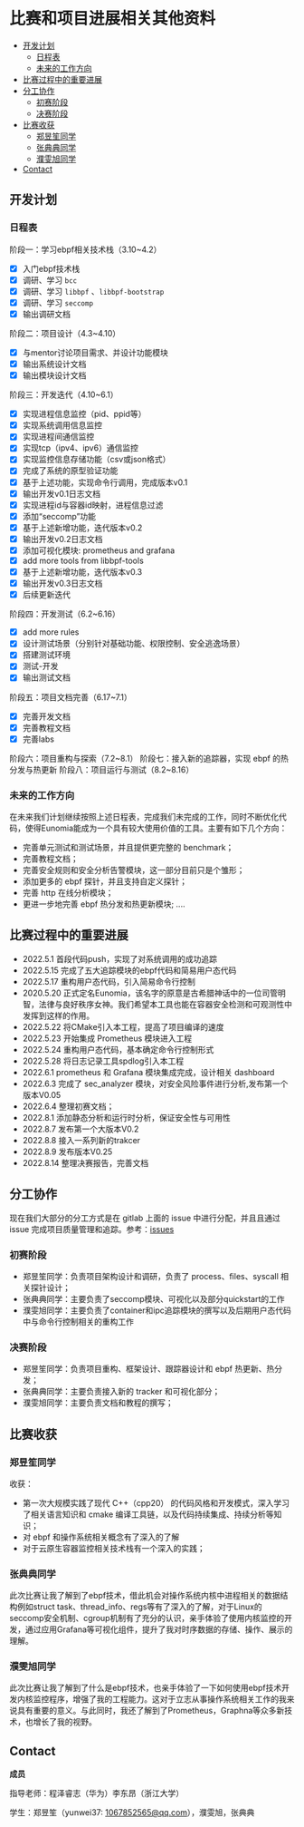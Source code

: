 # 比赛和项目进展相关其他资料

<!-- TOC -->

- [开发计划](#开发计划)
  - [日程表](#日程表)
  - [未来的工作方向](#未来的工作方向)
- [比赛过程中的重要进展](#比赛过程中的重要进展)
- [分工协作](#分工协作)
  - [初赛阶段](#初赛阶段)
  - [决赛阶段](#决赛阶段)
- [比赛收获](#比赛收获)
  - [郑昱笙同学](#郑昱笙同学)
  - [张典典同学](#张典典同学)
  - [濮雯旭同学](#濮雯旭同学)
- [Contact](#contact)

<!-- /TOC -->

## 开发计划

### 日程表

阶段一：学习ebpf相关技术栈（3.10~4.2）

* [X] 入门ebpf技术栈
* [X] 调研、学习 `bcc`
* [X] 调研、学习 `libbpf` 、`libbpf-bootstrap`
* [X] 调研、学习 `seccomp`
* [X] 输出调研文档

阶段二：项目设计（4.3~4.10）

* [X] 与mentor讨论项目需求、并设计功能模块
* [X] 输出系统设计文档
* [X] 输出模块设计文档

阶段三：开发迭代（4.10~6.1）

* [X] 实现进程信息监控（pid、ppid等）
* [X] 实现系统调用信息监控
* [X] 实现进程间通信监控
* [X] 实现tcp（ipv4、ipv6）通信监控
* [X] 实现监控信息存储功能（csv或json格式）
* [X] 完成了系统的原型验证功能
* [X] 基于上述功能，实现命令行调用，完成版本v0.1
* [X] 输出开发v0.1日志文档
* [X] 实现进程id与容器id映射，进程信息过滤
* [X] 添加“seccomp”功能
* [x] 基于上述新增功能，迭代版本v0.2
* [X] 输出开发v0.2日志文档
* [x] 添加可视化模块: prometheus and grafana
* [X] add more tools from libbpf-tools
* [X] 基于上述新增功能，迭代版本v0.3
* [X] 输出开发v0.3日志文档
* [X] 后续更新迭代

阶段四：开发测试（6.2~6.16）

* [X] add more rules
* [X] 设计测试场景（分别针对基础功能、权限控制、安全逃逸场景）
* [X] 搭建测试环境
* [X] 测试-开发
* [X] 输出测试文档

阶段五：项目文档完善（6.17~7.1）

* [X] 完善开发文档
* [X] 完善教程文档
* [X] 完善labs

阶段六：项目重构与探索（7.2~8.1）
阶段七：接入新的追踪器，实现 ebpf 的热分发与热更新
阶段八：项目运行与测试（8.2~8.16）

### 未来的工作方向

在未来我们计划继续按照上述日程表，完成我们未完成的工作，同时不断优化代码，使得Eunomia能成为一个具有较大使用价值的工具。主要有如下几个方向：

- 完善单元测试和测试场景，并且提供更完整的 benchmark；
- 完善教程文档；
- 完善安全规则和安全分析告警模块，这一部分目前只是个雏形；
- 添加更多的 ebpf 探针，并且支持自定义探针；
- 完善 http 在线分析模块；
- 更进一步地完善 ebpf 热分发和热更新模块;
....

## 比赛过程中的重要进展

- 2022.5.1 首段代码push，实现了对系统调用的成功追踪
- 2022.5.15 完成了五大追踪模块的ebpf代码和简易用户态代码
- 2022.5.17 重构用户态代码，引入简易命令行控制
- 2020.5.20 正式定名Eunomia，该名字的原意是古希腊神话中的一位司管明智，法律与良好秩序女神。我们希望本工具也能在容器安全检测和可观测性中发挥到这样的作用。
- 2022.5.22 将CMake引入本工程，提高了项目编译的速度
- 2022.5.23 开始集成 Prometheus 模块进入工程
- 2022.5.24 重构用户态代码，基本确定命令行控制形式
- 2022.5.28 将日志记录工具spdlog引入本工程
- 2022.6.1 prometheus 和 Grafana 模块集成完成，设计相关 dashboard
- 2022.6.3 完成了 sec_analyzer 模块，对安全风险事件进行分析,发布第一个版本V0.05
- 2022.6.4 整理初赛文档；
- 2022.8.1 添加静态分析和运行时分析，保证安全性与可用性
- 2022.8.7 发布第一个大版本V0.2
- 2022.8.8 接入一系列新的trakcer
- 2022.8.9 发布版本V0.25
- 2022.8.14 整理决赛报告，完善文档

## 分工协作

现在我们大部分的分工方式是在 gitlab 上面的 issue 中进行分配，并且且通过 issue 完成项目质量管理和追踪。参考：[issues](https://gitlab.eduxiji.net/zhangdiandian/project788067-89436/-/issues)

### 初赛阶段

- 郑昱笙同学：负责项目架构设计和调研，负责了 process、files、syscall 相关探针设计；
- 张典典同学：主要负责了seccomp模块、可视化以及部分quickstart的工作
- 濮雯旭同学：主要负责了container和ipc追踪模块的撰写以及后期用户态代码中与命令行控制相关的重构工作

### 决赛阶段

- 郑昱笙同学：负责项目重构、框架设计、跟踪器设计和 ebpf 热更新、热分发；
- 张典典同学：主要负责接入新的 tracker 和可视化部分；
- 濮雯旭同学：主要负责文档和教程的撰写；


## 比赛收获

### 郑昱笙同学

收获：

- 第一次大规模实践了现代 C++（cpp20） 的代码风格和开发模式，深入学习了相关语言知识和 cmake 编译工具链，以及代码持续集成、持续分析等知识；
- 对 ebpf 和操作系统相关概念有了深入的了解
- 对于云原生容器监控相关技术栈有一个深入的实践；

### 张典典同学

此次比赛让我了解到了ebpf技术，借此机会对操作系统内核中进程相关的数据结构例如struct task、thread_info、regs等有了深入的了解，对于Linux的seccomp安全机制、cgroup机制有了充分的认识，亲手体验了使用内核监控的开发，通过应用Grafana等可视化组件，提升了我对时序数据的存储、操作、展示的理解。

### 濮雯旭同学

此次比赛让我了解到了什么是ebpf技术，也亲手体验了一下如何使用ebpf技术开发内核监控程序，增强了我的工程能力。这对于立志从事操作系统相关工作的我来说具有重要的意义。与此同时，我还了解到了Prometheus，Graphna等众多新技术，也增长了我的视野。


## Contact

**成员**

指导老师：程泽睿志（华为）李东昂（浙江大学）

学生：郑昱笙（yunwei37: 1067852565@qq.com），濮雯旭，张典典